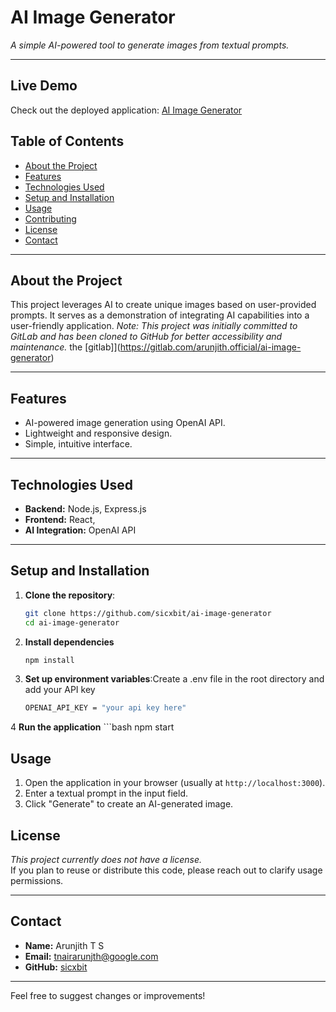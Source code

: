 # AI Image Generator

*A simple AI-powered tool to generate images from textual prompts.*

---
## Live Demo
Check out the deployed application: [AI Image Generator](https://artigenius.vercel.app/)


## Table of Contents
- [About the Project](#about-the-project)
- [Features](#features)
- [Technologies Used](#technologies-used)
- [Setup and Installation](#setup-and-installation)
- [Usage](#usage)
- [Contributing](#contributing)
- [License](#license)
- [Contact](#contact)

---

## About the Project
This project leverages AI to create unique images based on user-provided prompts. It serves as a demonstration of integrating AI capabilities into a user-friendly application.
*Note: This project was initially committed to GitLab and has been cloned to GitHub for better accessibility and maintenance.*
the [gitlab]](https://gitlab.com/arunjith.official/ai-image-generator)

---

## Features
- AI-powered image generation using OpenAI API.
- Lightweight and responsive design.
- Simple, intuitive interface.

---

## Technologies Used
- **Backend:** Node.js, Express.js
- **Frontend:** React, 
- **AI Integration:** OpenAI API

---

## Setup and Installation

1. **Clone the repository**:
   ```bash
   git clone https://github.com/sicxbit/ai-image-generator
   cd ai-image-generator
2. **Install dependencies**
   ```bash
   npm install
3. **Set up environment variables**:Create a .env file in the root directory and add your API key
    ```bash
    OPENAI_API_KEY = "your api key here"
4 **Run the application**
    ```bash
    npm start 

## Usage
1. Open the application in your browser (usually at `http://localhost:3000`).
2. Enter a textual prompt in the input field.
3. Click "Generate" to create an AI-generated image.

## License
*This project currently does not have a license.*  
If you plan to reuse or distribute this code, please reach out to clarify usage permissions.

---

## Contact
- **Name:** Arunjith T S
- **Email:** [tnairarunjth@google.com](mailto:tnairarunjith@gmail.com.com)
- **GitHub:** [sicxbit](https://github.com/sicxbit)

---

Feel free to suggest changes or improvements!

